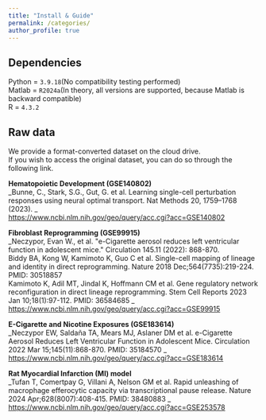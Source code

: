 ```yaml
---
title: "Install & Guide"
permalink: /categories/
author_profile: true
---
```




Dependencies
---
Python = `3.9.18`(No compatibility testing performed)  
Matlab = `R2024a`(In theory, all versions are supported, because Matlab is backward compatible)   
R = `4.3.2`   

Raw data
---
We provide a format-converted dataset on the cloud drive.  
If you wish to access the original dataset, you can do so through the following link.  
  
  
**Hematopoietic Development (GSE140802)**  
_Bunne, C., Stark, S.G., Gut, G. et al. Learning single-cell perturbation responses using neural optimal transport. Nat Methods 20, 1759–1768 (2023). _  
https://www.ncbi.nlm.nih.gov/geo/query/acc.cgi?acc=GSE140802  

  
**Fibroblast Reprogramming (GSE99915)**  
_Neczypor, Evan W., et al. "e-Cigarette aerosol reduces left ventricular function in adolescent mice." Circulation 145.11 (2022): 868-870.  
Biddy BA, Kong W, Kamimoto K, Guo C et al. Single-cell mapping of lineage and identity in direct reprogramming. Nature 2018 Dec;564(7735):219-224. PMID: 30518857   
Kamimoto K, Adil MT, Jindal K, Hoffmann CM et al. Gene regulatory network reconfiguration in direct lineage reprogramming. Stem Cell Reports 2023 Jan 10;18(1):97-112. PMID: 36584685  _
https://www.ncbi.nlm.nih.gov/geo/query/acc.cgi?acc=GSE99915  

    
**E-Cigarette and Nicotine Exposures (GSE183614)**   
_Neczypor EW, Saldaña TA, Mears MJ, Aslaner DM et al. e-Cigarette Aerosol Reduces Left Ventricular Function in Adolescent Mice. Circulation 2022 Mar 15;145(11):868-870. PMID: 35184570 _    
https://www.ncbi.nlm.nih.gov/geo/query/acc.cgi?acc=GSE183614  
  
    
**Rat Myocardial Infarction (MI) model**  
_Tufan T, Comertpay G, Villani A, Nelson GM et al. Rapid unleashing of macrophage efferocytic capacity via transcriptional pause release. Nature 2024 Apr;628(8007):408-415. PMID: 38480883 _ 
https://www.ncbi.nlm.nih.gov/geo/query/acc.cgi?acc=GSE253578  
